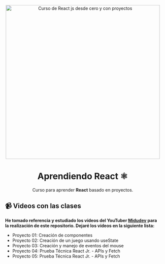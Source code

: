<div align="center">

<img alt="Curso de React js desde cero y con proyectos" src="https://miro.medium.com/v2/resize:fit:700/1*7CVFy__9kKAjU0Hzu2uB6g.png" width="500" />

# Aprendiendo React ⚛️

Curso para aprender **React** basado en proyectos.

</div>

## 📹 Videos con las clases

**He tomado referencia y estudiado los vídeos del YouTuber [Midudev](https://www.youtube.com/@midulive) para la realización de este repositorio. Dejaré los vídeos en la siguiente lista:**

- Proyecto 01: Creación de componentes
- Proyecto 02: Creación de un juego usando useState
- Proyecto 03: Creación y manejo de eventos del mouse
- Proyecto 04: Prueba Técnica React Jr. - APIs y Fetch
- Proyecto 05: Prueba Técnica React Jr. - APIs y Fetch
